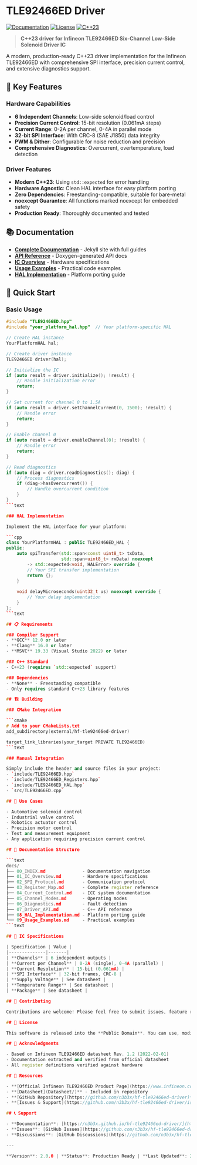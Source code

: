 # TLE92466ED Driver

[![Documentation](https://img.shields.io/badge/docs-latest-blue.svg)](https://n3b3x.github.io/hf-tle92466ed-driver/)
[![License](https://img.shields.io/badge/license-Public%20Domain-green.svg)](LICENSE)
[![C++23](https://img.shields.io/badge/C%2B%2B-23-blue.svg)](https://en.cppreference.com/w/cpp/23)

> **C++23 driver for Infineon TLE92466ED Six-Channel Low-Side Solenoid Driver IC**

A modern, production-ready C++23 driver implementation for the Infineon TLE92466ED with comprehensive SPI interface, precision current control, and extensive diagnostics support.

## 🌟 Key Features

### Hardware Capabilities
- **6 Independent Channels**: Low-side solenoid/load control
- **Precision Current Control**: 15-bit resolution (0.061mA steps)
- **Current Range**: 0-2A per channel, 0-4A in parallel mode
- **32-bit SPI Interface**: With CRC-8 (SAE J1850) data integrity
- **PWM & Dither**: Configurable for noise reduction and precision
- **Comprehensive Diagnostics**: Overcurrent, overtemperature, load detection

### Driver Features
- **Modern C++23**: Using `std::expected` for error handling
- **Hardware Agnostic**: Clean HAL interface for easy platform porting
- **Zero Dependencies**: Freestanding-compatible, suitable for bare-metal
- **noexcept Guarantee**: All functions marked noexcept for embedded safety
- **Production Ready**: Thoroughly documented and tested

## 📚 Documentation

- **[Complete Documentation](https://n3b3x.github.io/hf-tle92466ed-driver/)** - Jekyll site with full guides
- **[API Reference](https://n3b3x.github.io/hf-tle92466ed-driver/doxygen/html/)** - Doxygen-generated API docs
- **[IC Overview](docs/01_IC_Overview.md)** - Hardware specifications
- **[Usage Examples](docs/09_Usage_Examples.md)** - Practical code examples
- **[HAL Implementation](docs/08_HAL_Implementation.md)** - Platform porting guide

## 🚀 Quick Start

### Basic Usage

```cpp
#include "TLE92466ED.hpp"
#include "your_platform_hal.hpp"  // Your platform-specific HAL

// Create HAL instance
YourPlatformHAL hal;

// Create driver instance
TLE92466ED driver(hal);

// Initialize the IC
if (auto result = driver.initialize(); !result) {
    // Handle initialization error
    return;
}

// Set current for channel 0 to 1.5A
if (auto result = driver.setChannelCurrent(0, 1500); !result) {
    // Handle error
    return;
}

// Enable channel 0
if (auto result = driver.enableChannel(0); !result) {
    // Handle error
    return;
}

// Read diagnostics
if (auto diag = driver.readDiagnostics(); diag) {
    // Process diagnostics
    if (diag->hasOvercurrent()) {
        // Handle overcurrent condition
    }
}
```text

### HAL Implementation

Implement the HAL interface for your platform:

```cpp
class YourPlatformHAL : public TLE92466ED_HAL {
public:
    auto spiTransfer(std::span<const uint8_t> txData, 
                     std::span<uint8_t> rxData) noexcept 
        -> std::expected<void, HALError> override {
        // Your SPI transfer implementation
        return {};
    }
    
    void delayMicroseconds(uint32_t us) noexcept override {
        // Your delay implementation
    }
};
```text

## 📋 Requirements

### Compiler Support
- **GCC** 12.0 or later
- **Clang** 16.0 or later  
- **MSVC** 19.33 (Visual Studio 2022) or later

### C++ Standard
- C++23 (requires `std::expected` support)

### Dependencies
- **None** - Freestanding compatible
- Only requires standard C++23 library features

## 🏗️ Building

### CMake Integration

```cmake
# Add to your CMakeLists.txt
add_subdirectory(external/hf-tle92466ed-driver)

target_link_libraries(your_target PRIVATE TLE92466ED)
```text

### Manual Integration

Simply include the header and source files in your project:
- `include/TLE92466ED.hpp`
- `include/TLE92466ED_Registers.hpp`
- `include/TLE92466ED_HAL.hpp`
- `src/TLE92466ED.cpp`

## 🎯 Use Cases

- Automotive solenoid control
- Industrial valve control
- Robotics actuator control
- Precision motor control
- Test and measurement equipment
- Any application requiring precision current control

## 📖 Documentation Structure

```text
docs/
├── 00_INDEX.md              - Documentation navigation
├── 01_IC_Overview.md        - Hardware specifications
├── 02_SPI_Protocol.md       - Communication protocol
├── 03_Register_Map.md       - Complete register reference
├── 04_Current_Control.md    - ICC system documentation
├── 05_Channel_Modes.md      - Operating modes
├── 06_Diagnostics.md        - Fault detection
├── 07_Driver_API.md         - C++ API reference
├── 08_HAL_Implementation.md - Platform porting guide
└── 09_Usage_Examples.md     - Practical examples
```text

## 🔧 IC Specifications

| Specification | Value |
|--------------|-------|
| **Channels** | 6 independent outputs |
| **Current per Channel** | 0-2A (single), 0-4A (parallel) |
| **Current Resolution** | 15-bit (0.061mA) |
| **SPI Interface** | 32-bit frames, CRC-8 |
| **Supply Voltage** | See datasheet |
| **Temperature Range** | See datasheet |
| **Package** | See datasheet |

## 🤝 Contributing

Contributions are welcome! Please feel free to submit issues, feature requests, or pull requests.

## 📄 License

This software is released into the **Public Domain**. You can use, modify, and distribute it freely without any restrictions.

## 🙏 Acknowledgments

- Based on Infineon TLE92466ED datasheet Rev. 1.2 (2022-02-01)
- Documentation extracted and verified from official datasheet
- All register definitions verified against hardware

## 🔗 Resources

- **[Official Infineon TLE92466ED Product Page](https://www.infineon.com/)**
- **[Datasheet](Datasheet/)** - Included in repository
- **[GitHub Repository](https://github.com/n3b3x/hf-tle92466ed-driver)**
- **[Issues & Support](https://github.com/n3b3x/hf-tle92466ed-driver/issues)**

## 📞 Support

- **Documentation**: [https://n3b3x.github.io/hf-tle92466ed-driver/](https://n3b3x.github.io/hf-tle92466ed-driver/)
- **Issues**: [GitHub Issues](https://github.com/n3b3x/hf-tle92466ed-driver/issues)
- **Discussions**: [GitHub Discussions](https://github.com/n3b3x/hf-tle92466ed-driver/discussions)

---

**Version**: 2.0.0 | **Status**: Production Ready | **Last Updated**: 2025-10-21
